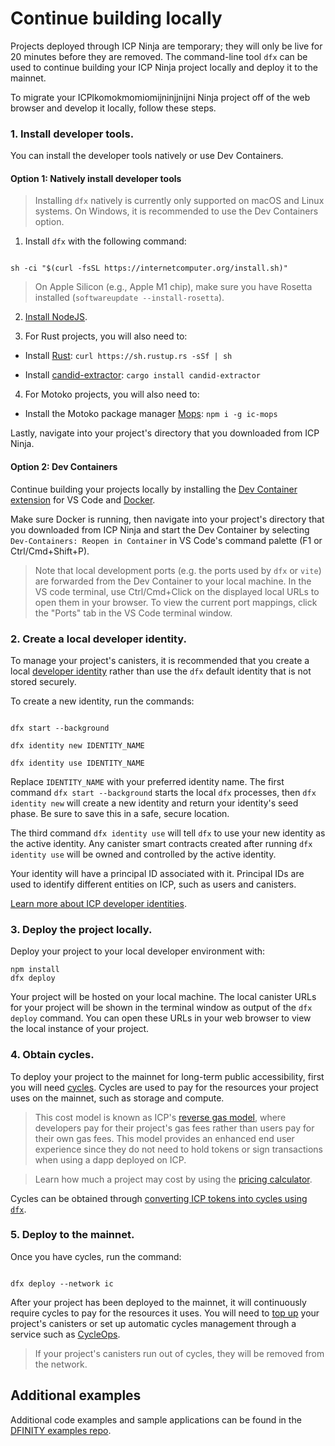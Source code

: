 # Continue building locally

Projects deployed through ICP Ninja are temporary; they will only be live for 20 minutes before they are removed. The command-line tool `dfx` can be used to continue building your ICP Ninja project locally and deploy it to the mainnet.

To migrate your ICPlkomokmomiomijninjjnijni Ninja project off of the web browser and develop it locally, follow these steps.

### 1. Install developer tools.

You can install the developer tools natively or use Dev Containers.

#### Option 1: Natively install developer tools

> Installing `dfx` natively is currently only supported on macOS and Linux systems. On Windows, it is recommended to use the Dev Containers option.

1. Install `dfx` with the following command:

```

sh -ci "$(curl -fsSL https://internetcomputer.org/install.sh)"

```

> On Apple Silicon (e.g., Apple M1 chip), make sure you have Rosetta installed (`softwareupdate --install-rosetta`).

2. [Install NodeJS](https://nodejs.org/en/download/package-manager).

3. For Rust projects, you will also need to:

- Install [Rust](https://doc.rust-lang.org/cargo/getting-started/installation.html#install-rust-and-cargo): `curl https://sh.rustup.rs -sSf | sh`

- Install [candid-extractor](https://crates.io/crates/candid-extractor): `cargo install candid-extractor`

4. For Motoko projects, you will also need to:

- Install the Motoko package manager [Mops](https://docs.mops.one/quick-start#2-install-mops-cli): `npm i -g ic-mops`

Lastly, navigate into your project's directory that you downloaded from ICP Ninja.

#### Option 2: Dev Containers

Continue building your projects locally by installing the [Dev Container extension](https://marketplace.visualstudio.com/items?itemName=ms-vscode-remote.remote-containers) for VS Code and [Docker](https://docs.docker.com/engine/install/).

Make sure Docker is running, then navigate into your project's directory that you downloaded from ICP Ninja and start the Dev Container by selecting `Dev-Containers: Reopen in Container` in VS Code's command palette (F1 or Ctrl/Cmd+Shift+P).

> Note that local development ports (e.g. the ports used by `dfx` or `vite`) are forwarded from the Dev Container to your local machine. In the VS code terminal, use Ctrl/Cmd+Click on the displayed local URLs to open them in your browser. To view the current port mappings, click the "Ports" tab in the VS Code terminal window.

### 2. Create a local developer identity.

To manage your project's canisters, it is recommended that you create a local [developer identity](https://internetcomputer.org/docs/building-apps/getting-started/identities) rather than use the `dfx` default identity that is not stored securely.

To create a new identity, run the commands:

```

dfx start --background

dfx identity new IDENTITY_NAME

dfx identity use IDENTITY_NAME

```

Replace `IDENTITY_NAME` with your preferred identity name. The first command `dfx start --background` starts the local `dfx` processes, then `dfx identity new` will create a new identity and return your identity's seed phase. Be sure to save this in a safe, secure location.

The third command `dfx identity use` will tell `dfx` to use your new identity as the active identity. Any canister smart contracts created after running `dfx identity use` will be owned and controlled by the active identity.

Your identity will have a principal ID associated with it. Principal IDs are used to identify different entities on ICP, such as users and canisters.

[Learn more about ICP developer identities](https://internetcomputer.org/docs/building-apps/getting-started/identities).

### 3. Deploy the project locally.

Deploy your project to your local developer environment with:

```
npm install
dfx deploy

```

Your project will be hosted on your local machine. The local canister URLs for your project will be shown in the terminal window as output of the `dfx deploy` command. You can open these URLs in your web browser to view the local instance of your project.

### 4. Obtain cycles.

To deploy your project to the mainnet for long-term public accessibility, first you will need [cycles](https://internetcomputer.org/docs/building-apps/getting-started/tokens-and-cycles). Cycles are used to pay for the resources your project uses on the mainnet, such as storage and compute.

> This cost model is known as ICP's [reverse gas model](https://internetcomputer.org/docs/building-apps/essentials/gas-cost), where developers pay for their project's gas fees rather than users pay for their own gas fees. This model provides an enhanced end user experience since they do not need to hold tokens or sign transactions when using a dapp deployed on ICP.

> Learn how much a project may cost by using the [pricing calculator](https://internetcomputer.org/docs/building-apps/essentials/cost-estimations-and-examples).

Cycles can be obtained through [converting ICP tokens into cycles using `dfx`](https://internetcomputer.org/docs/building-apps/developer-tools/dfx/dfx-cycles#dfx-cycles-convert).

### 5. Deploy to the mainnet.

Once you have cycles, run the command:

```

dfx deploy --network ic

```

After your project has been deployed to the mainnet, it will continuously require cycles to pay for the resources it uses. You will need to [top up](https://internetcomputer.org/docs/building-apps/canister-management/topping-up) your project's canisters or set up automatic cycles management through a service such as [CycleOps](https://cycleops.dev/).

> If your project's canisters run out of cycles, they will be removed from the network.

## Additional examples

Additional code examples and sample applications can be found in the [DFINITY examples repo](https://github.com/dfinity/examples).
